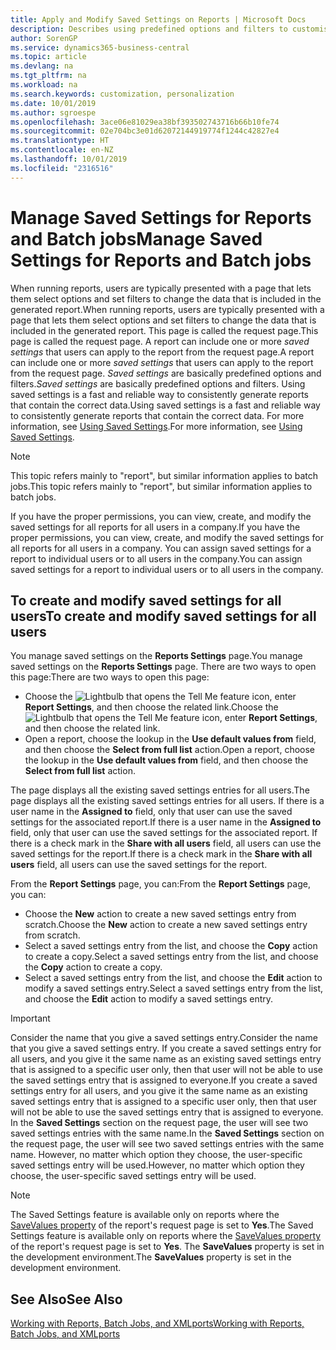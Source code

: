 ```yaml
---
title: Apply and Modify Saved Settings on Reports | Microsoft Docs
description: Describes using predefined options and filters to customise a report, and to generate the correct data.
author: SorenGP
ms.service: dynamics365-business-central
ms.topic: article
ms.devlang: na
ms.tgt_pltfrm: na
ms.workload: na
ms.search.keywords: customization, personalization
ms.date: 10/01/2019
ms.author: sgroespe
ms.openlocfilehash: 3ace06e81029ea38bf393502743716b66b10fe74
ms.sourcegitcommit: 02e704bc3e01d62072144919774f1244c42827e4
ms.translationtype: HT
ms.contentlocale: en-NZ
ms.lasthandoff: 10/01/2019
ms.locfileid: "2316516"
---
```

# <a name="manage-saved-settings-for-reports-and-batch-jobs"></a><span data-ttu-id="904c8-103">Manage Saved Settings for Reports and Batch jobs</span><span class="sxs-lookup"><span data-stu-id="904c8-103">Manage Saved Settings for Reports and Batch jobs</span></span>
<span data-ttu-id="904c8-104">When running reports, users are typically presented with a page that lets them select options and set filters to change the data that is included in the generated report.</span><span class="sxs-lookup"><span data-stu-id="904c8-104">When running reports, users are typically presented with a page that lets them select options and set filters to change the data that is included in the generated report.</span></span> <span data-ttu-id="904c8-105">This page is called the request page.</span><span class="sxs-lookup"><span data-stu-id="904c8-105">This page is called the request page.</span></span> <span data-ttu-id="904c8-106">A report can include one or more *saved settings* that users can apply to the report from the request page.</span><span class="sxs-lookup"><span data-stu-id="904c8-106">A report can include one or more *saved settings* that users can apply to the report from the request page.</span></span> <span data-ttu-id="904c8-107">*Saved settings* are basically predefined options and filters.</span><span class="sxs-lookup"><span data-stu-id="904c8-107">*Saved settings* are basically predefined options and filters.</span></span> <span data-ttu-id="904c8-108">Using saved settings is a fast and reliable way to consistently generate reports that contain the correct data.</span><span class="sxs-lookup"><span data-stu-id="904c8-108">Using saved settings is a fast and reliable way to consistently generate reports that contain the correct data.</span></span> <span data-ttu-id="904c8-109">For more information, see [Using Saved Settings](ui-work-report.md#SavedSettings).</span><span class="sxs-lookup"><span data-stu-id="904c8-109">For more information, see [Using Saved Settings](ui-work-report.md#SavedSettings).</span></span>

> [!NOTE]
> <span data-ttu-id="904c8-110">This topic refers mainly to "report", but similar information applies to batch jobs.</span><span class="sxs-lookup"><span data-stu-id="904c8-110">This topic refers mainly to "report", but similar information applies to batch jobs.</span></span>

<span data-ttu-id="904c8-111">If you have the proper permissions, you can view, create, and modify the saved settings for all reports for all users in a company.</span><span class="sxs-lookup"><span data-stu-id="904c8-111">If you have the proper permissions, you can view, create, and modify the saved settings for all reports for all users in a company.</span></span> <span data-ttu-id="904c8-112">You can assign saved settings for a report to individual users or to all users in the company.</span><span class="sxs-lookup"><span data-stu-id="904c8-112">You can assign saved settings for a report to individual users or to all users in the company.</span></span>

<!--
## Apply saved settings to a report
1. Open the report.

   The request page appears.    
2. In the **Saved Settings** section of the page, set the **Name** field  to the saved settings that you want to use.

   The **Saved Settings** section only appears if the report has been run before or if there are existing saved settings entries. The saved settings entry called **Last used options and filters** is always available. These settings are the option and filter values that were used the last time you ran the report.

-->

## <a name="to-create-and-modify-saved-settings-for-all-users"></a><span data-ttu-id="904c8-113">To create and modify saved settings for all users</span><span class="sxs-lookup"><span data-stu-id="904c8-113">To create and modify saved settings for all users</span></span>
<span data-ttu-id="904c8-114">You manage saved settings on the **Reports Settings** page.</span><span class="sxs-lookup"><span data-stu-id="904c8-114">You manage saved settings on the **Reports Settings** page.</span></span> <span data-ttu-id="904c8-115">There are two ways to open this page:</span><span class="sxs-lookup"><span data-stu-id="904c8-115">There are two ways to open this page:</span></span>
-   <span data-ttu-id="904c8-116">Choose the ![Lightbulb that opens the Tell Me feature](media/ui-search/search_small.png "Tell me what you want to do") icon, enter **Report Settings**, and then choose the related link.</span><span class="sxs-lookup"><span data-stu-id="904c8-116">Choose the ![Lightbulb that opens the Tell Me feature](media/ui-search/search_small.png "Tell me what you want to do") icon, enter **Report Settings**, and then choose the related link.</span></span>
-   <span data-ttu-id="904c8-117">Open a report, choose the lookup in the **Use default values from** field, and then choose the **Select from full list** action.</span><span class="sxs-lookup"><span data-stu-id="904c8-117">Open a report, choose the lookup in the **Use default values from** field, and then choose the **Select from full list** action.</span></span>

<span data-ttu-id="904c8-118">The page displays all the existing saved settings entries for all users.</span><span class="sxs-lookup"><span data-stu-id="904c8-118">The page displays all the existing saved settings entries for all users.</span></span> <span data-ttu-id="904c8-119">If there is a user name in the **Assigned to** field, only that user can use the saved settings for the associated report.</span><span class="sxs-lookup"><span data-stu-id="904c8-119">If there is a user name in the **Assigned to** field, only that user can use the saved settings for the associated report.</span></span> <span data-ttu-id="904c8-120">If there is a check mark in the **Share with all users** field, all users can use the saved settings for the report.</span><span class="sxs-lookup"><span data-stu-id="904c8-120">If there is a check mark in the **Share with all users** field, all users can use the saved settings for the report.</span></span>

<span data-ttu-id="904c8-121">From the **Report Settings** page, you can:</span><span class="sxs-lookup"><span data-stu-id="904c8-121">From the **Report Settings** page, you can:</span></span>
-   <span data-ttu-id="904c8-122">Choose the **New** action to create a new saved settings entry from scratch.</span><span class="sxs-lookup"><span data-stu-id="904c8-122">Choose the **New** action to create a new saved settings entry from scratch.</span></span>
-   <span data-ttu-id="904c8-123">Select a saved settings entry from the list, and choose the **Copy** action to create a copy.</span><span class="sxs-lookup"><span data-stu-id="904c8-123">Select a saved settings entry from the list, and choose the **Copy** action to create a copy.</span></span>
-   <span data-ttu-id="904c8-124">Select a saved settings entry from the list, and choose the **Edit** action to modify a saved settings entry.</span><span class="sxs-lookup"><span data-stu-id="904c8-124">Select a saved settings entry from the list, and choose the **Edit** action to modify a saved settings entry.</span></span>

> [!Important]
> <span data-ttu-id="904c8-125">Consider the name that you give a saved settings entry.</span><span class="sxs-lookup"><span data-stu-id="904c8-125">Consider the name that you give a saved settings entry.</span></span> <span data-ttu-id="904c8-126">If you create a saved settings entry for all users, and you give it the same name as an existing saved settings entry that is assigned to a specific user only, then that user will not be able to use the saved settings entry that is assigned to everyone.</span><span class="sxs-lookup"><span data-stu-id="904c8-126">If you create a saved settings entry for all users, and you give it the same name as an existing saved settings entry that is assigned to a specific user only, then that user will not be able to use the saved settings entry that is assigned to everyone.</span></span>  <span data-ttu-id="904c8-127">In the **Saved Settings** section on the request page, the user will see two saved settings entries with the same name.</span><span class="sxs-lookup"><span data-stu-id="904c8-127">In the **Saved Settings** section on the request page, the user will see two saved settings entries with the same name.</span></span> <span data-ttu-id="904c8-128">However, no matter which option they choose, the user-specific saved settings entry will be used.</span><span class="sxs-lookup"><span data-stu-id="904c8-128">However, no matter which option they choose, the user-specific saved settings entry will be used.</span></span>

> [!NOTE]
> <span data-ttu-id="904c8-129">The Saved Settings feature is available only on reports where the [SaveValues property](https://docs.microsoft.com/en-us/dynamics-nav/savevalues-property) of the report's request page is set to **Yes**.</span><span class="sxs-lookup"><span data-stu-id="904c8-129">The Saved Settings feature is available only on reports where the [SaveValues property](https://docs.microsoft.com/en-us/dynamics-nav/savevalues-property) of the report's request page is set to **Yes**.</span></span> <span data-ttu-id="904c8-130">The **SaveValues** property is set in the development environment.</span><span class="sxs-lookup"><span data-stu-id="904c8-130">The **SaveValues** property is set in the development environment.</span></span>  

## <a name="see-also"></a><span data-ttu-id="904c8-131">See Also</span><span class="sxs-lookup"><span data-stu-id="904c8-131">See Also</span></span>
[<span data-ttu-id="904c8-132">Working with Reports, Batch Jobs, and XMLports</span><span class="sxs-lookup"><span data-stu-id="904c8-132">Working with Reports, Batch Jobs, and XMLports</span></span>](ui-work-report.md)  

